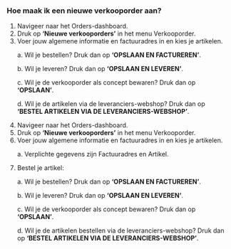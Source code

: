 ### Hoe maak ik een nieuwe verkooporder aan? 
1.	Navigeer naar het Orders-dashboard.
2.	Druk op **‘Nieuwe verkooporders’** in het menu Verkooporder. 
3.	Voer jouw algemene informatie en factuuradres in en kies je artikelen. <p>
a.	Wil je bestellen? Druk dan op **‘OPSLAAN EN FACTUREREN’**. <p>
b.	Wil je leveren? Druk dan op **‘OPSLAAN EN LEVEREN’**. <p>
c.	Wil je de verkooporder als concept bewaren? Druk dan op **‘OPSLAAN’**. <p>
d.	Wil je de artikelen via de leveranciers-webshop? Druk dan op **‘BESTEL ARTIKELEN VIA DE LEVERANCIERS-WEBSHOP’**. <p>
4.	Navigeer naar het Orders-dashboard.
5.	Druk op **‘Nieuwe verkooporders’** in het menu Verkooporder. 
6.	Voer jouw algemene informatie en factuuradres in en kies je artikelen. <p>
a.	Verplichte gegevens zijn Factuuradres en Artikel.
7.	Bestel je artikel: <p>
a.	Wil je bestellen? Druk dan op **‘OPSLAAN EN FACTUREREN’**. <p>
b.	Wil je leveren? Druk dan op **‘OPSLAAN EN LEVEREN’**. <p>
c.	Wil je de verkooporder als concept bewaren? Druk dan op **‘OPSLAAN’**. <p>
d.	Wil je de artikelen bestellen via de leveranciers-webshop? Druk dan op **‘BESTEL ARTIKELEN VIA DE LEVERANCIERS-WEBSHOP’**.

